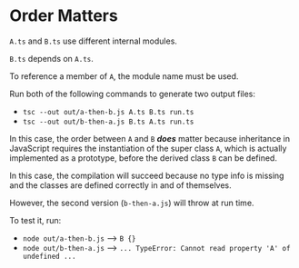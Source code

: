 # Order Matters

`A.ts` and `B.ts` use different internal modules.

`B.ts` depends on `A.ts`.

To reference a member of `A`, the module name must be used.

Run both of the following commands to generate two output files:

* `tsc --out out/a-then-b.js A.ts B.ts run.ts`
* `tsc --out out/b-then-a.js B.ts A.ts run.ts`

In this case, the order between `A` and `B` ***does*** matter because
inheritance in JavaScript requires the instantiation of the super
class `A`, which is actually implemented as a prototype, before the
derived class `B` can be defined.

In this case, the compilation will succeed because no type info is
missing and the classes are defined correctly in and of themselves.

However, the second version (`b-then-a.js`) will throw at run time.

To test it, run:

* `node out/a-then-b.js` --> `B {}`
* `node out/b-then-a.js` --> `... TypeError: Cannot read property 'A' of undefined ...`

